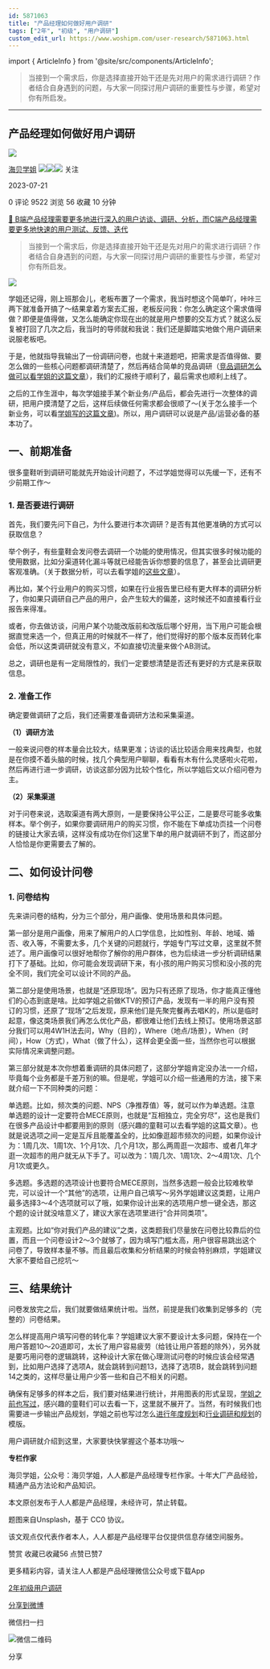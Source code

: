 ```yaml
---
id: 5871063
title: "产品经理如何做好用户调研"
tags: ["2年", "初级", "用户调研"]
custom_edit_url: https://www.woshipm.com/user-research/5871063.html
---
```

import { ArticleInfo } from '@site/src/components/ArticleInfo';

<ArticleInfo
    author="海贝学姐"
    authorLink="https://www.woshipm.com/u/1211213"
    published="2023-07-21"
    views={9522}
    comments={0}
    collects={56}
/>

> 当接到一个需求后，你是选择直接开始干还是先对用户的需求进行调研？作者结合自身遇到的问题，与大家一同探讨用户调研的重要性与步骤，希望对你有所启发。

---

## 产品经理如何做好用户调研

[![](https://image.woshipm.com/wp-files/2022/01/WIdCmArzqS12I05BOZ8f.jpeg!/both/72x72)](https://www.woshipm.com/u/1211213)

[海贝学姐](https://www.woshipm.com/u/1211213) ![](https://static.woshipm.com/tag/1121_1@2x.png)![](https://static.woshipm.com/tag/1301_1@2x.png)![](https://static.woshipm.com/tag/2103_1@2x.png) 关注

2023-07-21

0 评论 9522 浏览 56 收藏 10 分钟

[🔗 B端产品经理需要更多地进行深入的用户访谈、调研、分析，而C端产品经理需要更多地快速的用户测试、反馈、迭代](https://ke.qidianla.com/courses/bcpm)

> 当接到一个需求后，你是选择直接开始干还是先对用户的需求进行调研？作者结合自身遇到的问题，与大家一同探讨用户调研的重要性与步骤，希望对你有所启发。

![](https://image.woshipm.com/2023/07/07/47125c56-1c97-11ee-a448-00163e0b5ff3.jpg)

学姐还记得，刚上班那会儿，老板布置了一个需求，我当时想这个简单吖，咔咔三两下就准备开搞了～结果拿着方案去汇报，老板反问我：你怎么确定这个需求值得做？即便是值得做，又怎么能确定你现在出的就是用户想要的交互方式？就这么反复被打回了几次之后，我当时的导师就和我说：我们还是脚踏实地做个用户调研来说服老板吧。

于是，他就指导我输出了一份调研问卷，也就十来道题吧，把需求是否值得做、要怎么做的一些核心问题都调研清楚了，然后再结合简单的竞品调研（[竞品调研怎么做可以看学姐的这篇文章](https://www.woshipm.com/zhichang/5233418.html)），我们的汇报终于顺利了，最后需求也顺利上线了。

之后的工作生涯中，每次学姐接手某个新业务/产品后，都会先进行一次整体的调研，把用户摸清楚了之后，这样后续做任何需求都会很顺了～(关于怎么接手一个新业务，可以看[学姐写的这篇文章](https://www.woshipm.com/pmd/5782755.html))。所以，用户调研可以说是产品/运营必备的基本功了。

## 一、前期准备

很多童鞋听到调研可能就先开始设计问题了，不过学姐觉得可以先缓一下，还有不少前期工作～

### 1\. 是否要进行调研

首先，我们要先问下自己，为什么要进行本次调研？是否有其他更准确的方式可以获取信息？

举个例子，有些童鞋会发问卷去调研一个功能的使用情况，但其实很多时候功能的使用数据，比如分渠道转化漏斗等就已经能告诉你想要的信息了，甚至会比调研更客观准确。（关于数据分析，可以去看学姐的[这些文章](https://www.woshipm.com/data-analysis/4777107.html)）。

再比如，某个行业用户的购买习惯，如果在行业报告里已经有更大样本的调研分析了，你如果只调研自己产品的用户，会产生较大的偏差，这时候还不如直接看行业报告来得准。

或者，你去做访谈，问用户某个功能改版前和改版后哪个好用，当下用户可能会根据直觉来选一个，但真正用的时候就不一样了，他们觉得好的那个版本反而转化率会低，所以这类调研就没有意义，不如直接切流量来做个AB测试。

总之，调研也是有一定局限性的，我们一定要想清楚是否还有更好的方式是来获取信息。

### 2\. 准备工作

确定要做调研了之后，我们还需要准备调研方法和采集渠道。

**（1）调研方法**

一般来说问卷的样本量会比较大，结果更准；访谈的话比较适合用来找典型，也就是在你摸不着头脑的时候，找几个典型用户聊聊，看看有木有什么灵感啦火花啦，然后再进行进一步调研，访谈这部分因为比较个性化，所以学姐后文以介绍问卷为主。

**（2）采集渠道**

对于问卷来说，选取渠道有两大原则，一是要保持公平公正，二是要尽可能多收集样本。举个例子，如果你要调研用户的购买习惯，你不能在下单成功页挂一个问卷的链接让大家去填，这样没有成功在你们这里下单的用户就调研不到了，而这部分人恰恰是你更需要去了解的。

## 二、如何设计问卷

### 1\. 问卷结构

先来讲问卷的结构，分为三个部分，用户画像、使用场景和具体问题。

第一部分是用户画像，用来了解用户的人口学信息，比如性别、年龄、地域、婚否、收入等，不需要太多，几个关键的问题就行，学姐专门写过文章，这里就不赘述了。用户画像可以很好地帮你了解你的用户群体，也为后续进一步分析调研结果打下了基础。比如，你可能会发现调研下来，有小孩的用户购买习惯和没小孩的完全不同，我们完全可以设计不同的产品。

第二部分是使用场景，也就是“还原现场”。因为只有还原了现场，你才能真正懂他们的心态到底是啥。比如学姐之前做KTV的预订产品，发现有一半的用户没有预订的习惯，还原了“现场”之后发现，原来他们是先聚完餐再去唱K的，所以是临时起意，像这类场景我们再怎么优化产品，都很难让他们去线上预订。使用场景这部分我们可以用4W1H法去问，Why（目的），Where（地点/场景），When（时间），How（方式），What（做了什么），这样会更全面一些，当然你也可以根据实际情况来调整问题。

第三部分就是本次你想着重调研的具体问题了，这部分学姐肯定没办法一一介绍，毕竟每个业务都是千差万别的嘛。但是呢，学姐可以介绍一些通用的方法，接下来就介绍一下不同种类的问题：

单选题。比如，频次类的问题、NPS（净推荐值）等，就可以作为单选题。注意单选题的设计一定要符合MECE原则，也就是“互相独立，完全穷尽”，这也是我们在很多产品设计中都要用到的原则（感兴趣的童鞋可以去看学姐的这篇文章）。也就是说选项之间一定是互斥且能覆盖全的，比如像逛超市频次的问题，如果你设计为：1周几次、1周1次、1个月1次、几个月1次，那么两周逛一次超市、或者几年才逛一次超市的用户就无从下手了。可以改为：1周几次、1周1次、2～4周1次、几个月1次或更久。

多选题。多选题的选项设计也要符合MECE原则，当然多选题一般会比较难枚举完，可以设计一个“其他”的选项，让用户自己填写～另外学姐建议这类题，让用户最多选择3～4个选项就可以了哦，如果你设计出来的选项用户想一键全选，那这个题的设计就没啥意义了，建议大家在选项里进行“合并同类项”。

主观题。比如“你对我们产品的建议”之类，这类题我们尽量放在问卷比较靠后的位置，而且一个问卷设计2～3个就够了，因为填写门槛太高，用户很容易跳出这个问卷了，导致样本量不够。而且最后收集和分析结果的时候会特别麻烦，学姐建议大家不要给自己挖坑～

## 三、结果统计

问卷发放完之后，我们就要做结果统计啦。当然，前提是我们收集到足够多的（完整的）问卷结果。

怎么样提高用户填写问卷的转化率？学姐建议大家不要设计太多问题，保持在一个用户答题10～20道即可，太长了用户容易疲劳（给钱让用户答题的除外），另外就是要巧用问卷的逻辑跳转，这种设计大家在做心理测试问卷的时候应该会经常遇到，比如用户选择了选项A，就会跳转到问题13，选择了选项B，就会跳转到问题14之类的，这样尽量让用户少答一些和自己不相关的问题。

确保有足够多的样本之后，我们要对结果进行统计，并用图表的形式呈现，[学姐之前也写过](https://www.woshipm.com/data-analysis/4777295.html)，感兴趣的童鞋们可以去看一下，这里就不展开了。当然，有时候我们也需要进一步输出产品规划，学姐之前也写过怎么[进行年度规划](https://www.woshipm.com/pmd/5246331.html)和[行业调研和规划](https://www.woshipm.com/pmd/5116978.html)的模版。

用户调研就介绍到这里，大家要快快掌握这个基本功哦～

**专栏作家**

海贝学姐，公众号：海贝学姐，人人都是产品经理专栏作家。十年大厂产品经验，精通产品方法论和产品知识。

本文原创发布于人人都是产品经理，未经许可，禁止转载。

题图来自Unsplash，基于 CC0 协议。

该文观点仅代表作者本人，人人都是产品经理平台仅提供信息存储空间服务。

赞赏 收藏已收藏56 点赞已赞7

更多精彩内容，请关注人人都是产品经理微信公众号或下载App

[2年](https://www.woshipm.com/tag/2%e5%b9%b4)[初级](https://www.woshipm.com/tag/%e5%88%9d%e7%ba%a7)[用户调研](https://www.woshipm.com/tag/%e7%94%a8%e6%88%b7%e8%b0%83%e7%a0%94)

[分享到微博](https://service.weibo.com/share/share.php?appkey=2775287854&title=产品经理如何做好用户调研&url=https://www.woshipm.com/user-research/5871063.html&pic=https://image.woshipm.com/2023/07/07/47125c56-1c97-11ee-a448-00163e0b5ff3.jpg)

微信扫一扫

![微信二维码](https://api.pwmqr.com/qrcode/create/?url=https://www.woshipm.com/user-research/5871063.html)

分享